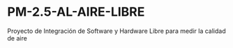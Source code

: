 # PM-2.5-AL-AIRE-LIBRE
Proyecto de Integración de Software y Hardware Libre para medir la calidad de aire
